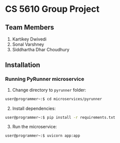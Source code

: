 # CS 5610 Group Project

## Team Members

1. Kartikey Dwivedi
2. Sonal Varshney
3. Siddhartha Dhar Choudhury

## Installation

### Running PyRunner microservice

1. Change directory to `pyrunner` folder:

```bash
user@programmer~:$ cd microservices/pyrunner
```

2. Install dependencies:

```bash
user@programmer~:$ pip install -r requirements.txt
```

3. Run the microservice:

```bash
user@programmer~:$ uvicorn app:app
```